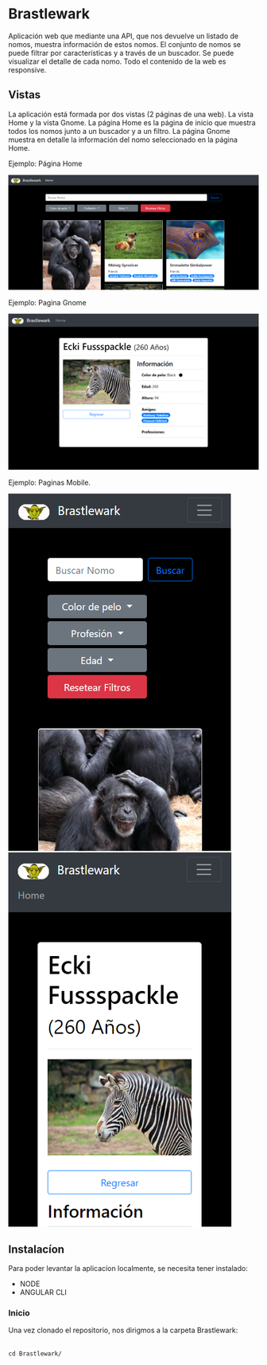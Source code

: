 # Brastlewark

Aplicación web que mediante una API, que nos devuelve un listado de nomos, muestra información de estos nomos. El conjunto de nomos se puede filtrar por características y a través de un buscador. Se puede visualizar el detalle de cada nomo. Todo el contenido de la web es responsive.

## Vistas

  La aplicación está formada por dos vistas (2 páginas de una web). La vista Home y la vista Gnome.
  La página Home es la página de inicio que muestra todos los nomos junto a un buscador y a un filtro.
  La página Gnome muestra en detalle la información del nomo seleccionado en la página Home.
  
  Ejemplo: Página Home
  
  ![Home](/img-documentacion/Home.PNG "Home")
  
  Ejemplo: Pagina Gnome
  
  ![Gnome](/img-documentacion/Gnome.PNG "Gnome")
  
  Ejemplo: Paginas Mobile.
  
  ![Home](/img-documentacion/Home-Mobile.PNG "Home") ![Gnome](/img-documentacion/Gnome-Mobile.PNG "Gnome")

## Instalacíon

  Para poder levantar la aplicacíon localmente, se necesita tener instalado:
  
  * NODE
  * ANGULAR CLI
  
  ### Inicio
  
  Una vez clonado el repositorio, nos dirigmos a la carpeta Brastlewark:
  
  ~~~
  
  cd Brastlewark/
  
  ~~~
  
  

